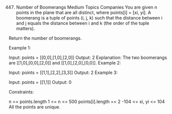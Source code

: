 447. Number of Boomerangs
Medium
Topics
Companies
You are given n points in the plane that are all distinct, where points[i] = [xi, yi]. A boomerang is a tuple of points (i, j, k) such that the distance between i and j equals the distance between i and k (the order of the tuple matters).

Return the number of boomerangs.

 

Example 1:

Input: points = [[0,0],[1,0],[2,0]]
Output: 2
Explanation: The two boomerangs are [[1,0],[0,0],[2,0]] and [[1,0],[2,0],[0,0]].
Example 2:

Input: points = [[1,1],[2,2],[3,3]]
Output: 2
Example 3:

Input: points = [[1,1]]
Output: 0
 

Constraints:

n == points.length
1 <= n <= 500
points[i].length == 2
-104 <= xi, yi <= 104
All the points are unique.